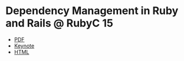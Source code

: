 # Dependency Management in Ruby and Rails @ RubyC 15

- [PDF](https://github.com/fxposter/dependency-management-rubyc-presentation/blob/gh-pages/presentation.pdf?raw=true)
- [Keynote](https://github.com/fxposter/dependency-management-rubyc-presentation/blob/gh-pages/presentation.key?raw=true)
- [HTML](http://fxposter.github.io/dependency-management-rubyc-presentation)
